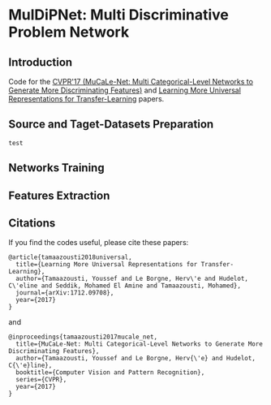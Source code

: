 # MulDiPNet: Multi Discriminative Problem Network

## Introduction
Code for the [CVPR'17 (MuCaLe-Net: Multi Categorical-Level Networks to Generate More Discriminating Features)]("http://perso.ecp.fr/~tamaazouy/files/pdf/MuCaLe_Net_Multi_Categorical_Level_Networks_to_Generate_More_Discriminating_Features.pdf) and [Learning More Universal Representations for Transfer-Learning]("http://perso.ecp.fr/~tamaazouy/files/pdf/Learning_More_Universal_Representations_for_Transfer_Learning.pdf") papers.

## Source and Taget-Datasets Preparation
`test`

## Networks Training

## Features Extraction

## Citations
If you find the codes useful, please cite these papers:
```
@article{tamaazousti2018universal,
  title={Learning More Universal Representations for Transfer-Learning},
  author={Tamaazousti, Youssef and Le Borgne, Herv\'e and Hudelot, C\'eline and Seddik, Mohamed El Amine and Tamaazousti, Mohamed},
  journal={arXiv:1712.09708},
  year={2017}
} 
```
and 
```
@inproceedings{tamaazousti2017mucale_net,
  title={MuCaLe-Net: Multi Categorical-Level Networks to Generate More Discriminating Features},
  author={Tamaazousti, Youssef and Le Borgne, Herv{\'e} and Hudelot, C{\'e}line},
  booktitle={Computer Vision and Pattern Recognition},
  series={CVPR},
  year={2017}
} 
```
